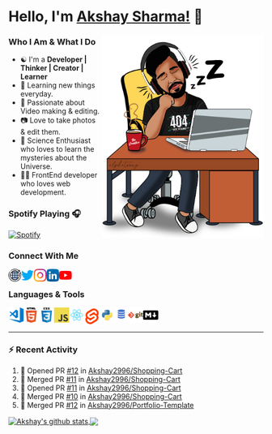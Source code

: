 # Hello, I'm [Akshay Sharma!](https://portfolio-akshay.netlify.com/) 👋

<img align="right" src="https://raw.githubusercontent.com/Akshay2996/Akshay2996/master/assets/portrait.png" alt="Personalized Caricature of Akshay Sharma" width="320px" height="400px" />

### Who I Am & What I Do

- ☯ I'm a **Developer | Thinker | Creator | Learner**
- 🌱 Learning new things everyday.
- 🎥 Passionate about Video making & editing.
- 📷 Love to take photos & edit them.
- 🚀 Science Enthusiast who loves to learn the mysteries about the Universe.
- 👨‍💻 FrontEnd developer who loves web development.

### Spotify Playing 🎧

[![Spotify](https://spotify-on-github-phi.vercel.app/api/spotify)](https://open.spotify.com/user/rw1jhe9fhc7uo4ypglyso9wlh)

### Connect With Me

<a target="_blank" href="https://www.developeratease.com/">
  <img align="left" alt="Akshay Sharma | Website" width="25px" src="https://raw.githubusercontent.com/Akshay2996/Akshay2996/master/assets/internet.png" />
</a>
<a target="_blank" href="https://twitter.com/AkshayS2909">
  <img align="left" alt="Akshay Sharma | Twitter" width="25px" src="https://raw.githubusercontent.com/Akshay2996/Akshay2996/master/assets/twitter.png" />
</a>
<a target="_blank" href="https://www.instagram.com/shirobakuno/">
  <img align="left" alt="Akshay Sharma | Instagram" width="25px" src="https://raw.githubusercontent.com/Akshay2996/Akshay2996/master/assets/instagram.png" />
</a>
<a target="_blank" href="https://www.linkedin.com/in/akshay-sharma-7962ab13a/">
  <img align="left" alt="Akshay Sharma | LinkedIn" width="25px" src="https://raw.githubusercontent.com/Akshay2996/Akshay2996/master/assets/linkedin.png" />
</a>
<a target="_blank" href="https://www.youtube.com/channel/UCsBMXC_pvHZkxSmGD-bLf0w?view_as=subscriber">
  <img align="left" alt="Akshay Sharma | Youtube" width="25px" src="https://raw.githubusercontent.com/Akshay2996/Akshay2996/master/assets/youtube.png" />
</a>

<br />

### Languages & Tools

<img align="left" alt="Visual Studio Code" width="30px" src="https://raw.githubusercontent.com/github/explore/80688e429a7d4ef2fca1e82350fe8e3517d3494d/topics/visual-studio-code/visual-studio-code.png" />

<img align="left" alt="HTML5" width="30px" src="https://raw.githubusercontent.com/github/explore/80688e429a7d4ef2fca1e82350fe8e3517d3494d/topics/html/html.png" />

<img align="left" alt="CSS3" width="30px" src="https://raw.githubusercontent.com/github/explore/80688e429a7d4ef2fca1e82350fe8e3517d3494d/topics/css/css.png" />

<img align="left" alt="Javascript" width="30px" src="https://raw.githubusercontent.com/github/explore/80688e429a7d4ef2fca1e82350fe8e3517d3494d/topics/javascript/javascript.png" />

<img align="left" alt="React" width="30px" src="https://raw.githubusercontent.com/github/explore/80688e429a7d4ef2fca1e82350fe8e3517d3494d/topics/react/react.png" />


<img align="left" alt="Svelte" width="30px" height="35px" src="https://raw.githubusercontent.com/Akshay2996/Akshay2996/master/assets/svelte.png" />

<img align="left" alt="Python" width="30px" src="https://raw.githubusercontent.com/github/explore/80688e429a7d4ef2fca1e82350fe8e3517d3494d/topics/python/python.png" />

<img align="left" alt="SQL" width="26px" src="https://raw.githubusercontent.com/github/explore/80688e429a7d4ef2fca1e82350fe8e3517d3494d/topics/sql/sql.png" />

<img align="left" alt="Git" width="30px" src="https://raw.githubusercontent.com/github/explore/80688e429a7d4ef2fca1e82350fe8e3517d3494d/topics/git/git.png" />

<img align="left" alt="Markdown" width="30px" src="https://raw.githubusercontent.com/github/explore/80688e429a7d4ef2fca1e82350fe8e3517d3494d/topics/markdown/markdown.png" />

<br />
<br />

---

### ⚡ Recent Activity

<!--START_SECTION:activity-->
1. 💪 Opened PR [#12](https://github.com/Akshay2996/Shopping-Cart/pull/12) in [Akshay2996/Shopping-Cart](https://github.com/Akshay2996/Shopping-Cart)
2. 🎉 Merged PR [#11](https://github.com/Akshay2996/Shopping-Cart/pull/11) in [Akshay2996/Shopping-Cart](https://github.com/Akshay2996/Shopping-Cart)
3. 💪 Opened PR [#11](https://github.com/Akshay2996/Shopping-Cart/pull/11) in [Akshay2996/Shopping-Cart](https://github.com/Akshay2996/Shopping-Cart)
4. 🎉 Merged PR [#10](https://github.com/Akshay2996/Shopping-Cart/pull/10) in [Akshay2996/Shopping-Cart](https://github.com/Akshay2996/Shopping-Cart)
5. 🎉 Merged PR [#12](https://github.com/Akshay2996/Portfolio-Template/pull/12) in [Akshay2996/Portfolio-Template](https://github.com/Akshay2996/Portfolio-Template)
<!--END_SECTION:activity-->

<a target="_blank" href="https://www.developeratease.com/">
<img align="center" src="https://github-readme-stats-akshay2996.vercel.app/api?username=Akshay2996&show_icons=true&theme=radical&hide=stars&count_private=true" alt="Akshay's github stats" />
</a>

<a target="_blank" href="https://portfolio-akshay.netlify.com/">
<img align="center" src="https://github-readme-stats-akshay2996.vercel.app/api/top-langs/?username=Akshay2996&layout=compact&theme=radical&hide=java,TSQL,Kotlin,scss&langs_count=10" />
</a>
